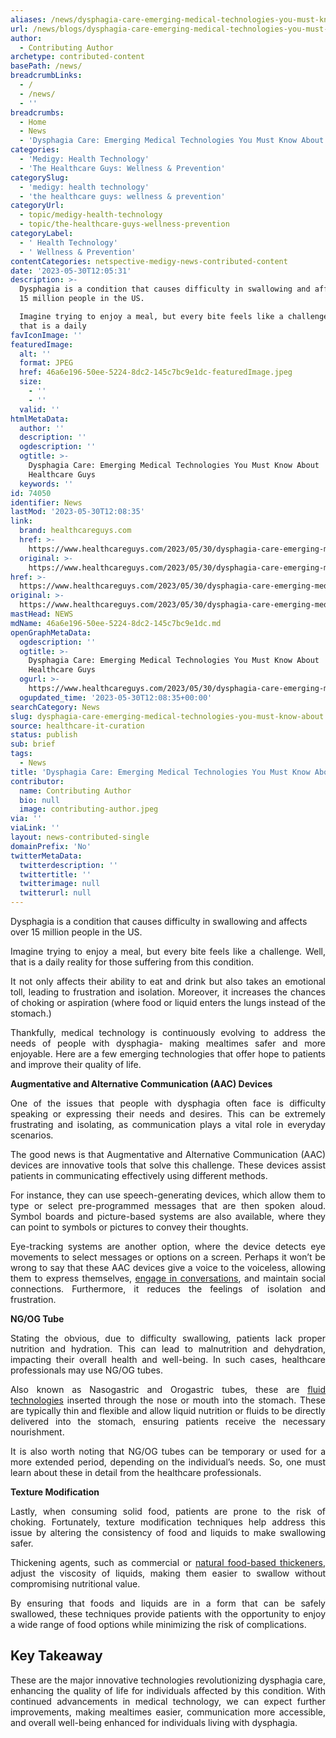 ```yaml
---
aliases: /news/dysphagia-care-emerging-medical-technologies-you-must-know-about
url: /news/blogs/dysphagia-care-emerging-medical-technologies-you-must-know-about
author:
  - Contributing Author
archetype: contributed-content
basePath: /news/
breadcrumbLinks:
  - /
  - /news/
  - ''
breadcrumbs:
  - Home
  - News
  - 'Dysphagia Care: Emerging Medical Technologies You Must Know About'
categories:
  - 'Medigy: Health Technology'
  - 'The Healthcare Guys: Wellness & Prevention'
categorySlug:
  - 'medigy: health technology'
  - 'the healthcare guys: wellness & prevention'
categoryUrl:
  - topic/medigy-health-technology
  - topic/the-healthcare-guys-wellness-prevention
categoryLabel:
  - ' Health Technology'
  - ' Wellness & Prevention'
contentCategories: netspective-medigy-news-contributed-content
date: '2023-05-30T12:05:31'
description: >-
  Dysphagia is a condition that causes difficulty in swallowing and affects over
  15 million people in the US.

  Imagine trying to enjoy a meal, but every bite feels like a challenge. Well,
  that is a daily
favIconImage: ''
featuredImage:
  alt: ''
  format: JPEG
  href: 46a6e196-50ee-5224-8dc2-145c7bc9e1dc-featuredImage.jpeg
  size:
    - ''
    - ''
  valid: ''
htmlMetaData:
  author: ''
  description: ''
  ogdescription: ''
  ogtitle: >-
    Dysphagia Care: Emerging Medical Technologies You Must Know About | The
    Healthcare Guys
  keywords: ''
id: 74050
identifier: News
lastMod: '2023-05-30T12:08:35'
link:
  brand: healthcareguys.com
  href: >-
    https://www.healthcareguys.com/2023/05/30/dysphagia-care-emerging-medical-technologies-you-must-know-about/
  original: >-
    https://www.healthcareguys.com/2023/05/30/dysphagia-care-emerging-medical-technologies-you-must-know-about/
href: >-
  https://www.healthcareguys.com/2023/05/30/dysphagia-care-emerging-medical-technologies-you-must-know-about/
original: >-
  https://www.healthcareguys.com/2023/05/30/dysphagia-care-emerging-medical-technologies-you-must-know-about/
mastHead: NEWS
mdName: 46a6e196-50ee-5224-8dc2-145c7bc9e1dc.md
openGraphMetaData:
  ogdescription: ''
  ogtitle: >-
    Dysphagia Care: Emerging Medical Technologies You Must Know About | The
    Healthcare Guys
  ogurl: >-
    https://www.healthcareguys.com/2023/05/30/dysphagia-care-emerging-medical-technologies-you-must-know-about/
  ogupdated_time: '2023-05-30T12:08:35+00:00'
searchCategory: News
slug: dysphagia-care-emerging-medical-technologies-you-must-know-about
source: healthcare-it-curation
status: publish
sub: brief
tags:
  - News
title: 'Dysphagia Care: Emerging Medical Technologies You Must Know About'
contributor:
  name: Contributing Author
  bio: null
  image: contributing-author.jpeg
via: ''
viaLink: ''
layout: news-contributed-single
domainPrefix: 'No'
twitterMetaData:
  twitterdescription: ''
  twittertitle: ''
  twitterimage: null
  twitterurl: null
---
```

<p>Dysphagia is a condition that causes difficulty in swallowing and affects over 15 million people in the US.</p>
<p style="text-align: justify;">Imagine trying to enjoy a meal, but every bite feels like a challenge. Well, that is a daily reality for those suffering from this condition.</p>
<p style="text-align: justify;">It not only affects their ability to eat and drink but also takes an emotional toll, leading to frustration and isolation. Moreover, it increases the chances of choking or aspiration (where food or liquid enters the lungs instead of the stomach.)</p>
<p style="text-align: justify;">Thankfully, medical technology is continuously evolving to address the needs of people with dysphagia- making mealtimes safer and more enjoyable. Here are a few emerging technologies that offer hope to patients and improve their quality of life.</p>
<p style="text-align: justify;"><strong>Augmentative and Alternative Communication (AAC) Devices</strong></p>
<p style="text-align: justify;">One of the issues that people with dysphagia often face is difficulty speaking or expressing their needs and desires. This can be extremely frustrating and isolating, as communication plays a vital role in everyday scenarios.</p>
<p style="text-align: justify;">The good news is that Augmentative and Alternative Communication (AAC) devices are innovative tools that solve this challenge. These devices assist patients in communicating effectively using different methods.</p>
<p style="text-align: justify;">For instance, they can use speech-generating devices, which allow them to type or select pre-programmed messages that are then spoken aloud. Symbol boards and picture-based systems are also available, where they can point to symbols or pictures to convey their thoughts.</p>
<p style="text-align: justify;">Eye-tracking systems are another option, where the device detects eye movements to select messages or options on a screen. Perhaps it won’t be wrong to say that these AAC devices give a voice to the voiceless, allowing them to express themselves, <a href="https://www.forbes.com/sites/chriswestfall/2021/03/12/how-to-keep-a-conversation-going-10-ways-to-connect-and-engage-with-anyone-anywhere/" target="_blank" rel="noopener">engage in conversations</a>, and maintain social connections. Furthermore, it reduces the feelings of isolation and frustration.</p>
<p><strong>NG/OG Tube</strong></p>
<p style="text-align: justify;">Stating the obvious, due to difficulty swallowing, patients lack proper nutrition and hydration. This can lead to malnutrition and dehydration, impacting their overall health and well-being. In such cases, healthcare professionals may use NG/OG tubes.</p>
<p style="text-align: justify;">Also known as Nasogastric and Orogastric tubes, these are <a href="https://rightbiometrics.com/" target="_blank" rel="noopener">fluid technologies</a> inserted through the nose or mouth into the stomach. These are typically thin and flexible and allow liquid nutrition or fluids to be directly delivered into the stomach, ensuring patients receive the necessary nourishment.</p>
<p style="text-align: justify;">It is also worth noting that NG/OG tubes can be temporary or used for a more extended period, depending on the individual’s needs. So, one must learn about these in detail from the healthcare professionals.</p>
<p style="text-align: justify;"><strong>Texture Modification</strong></p>
<p style="text-align: justify;">Lastly, when consuming solid food, patients are prone to the risk of choking. Fortunately, texture modification techniques help address this issue by altering the consistency of food and liquids to make swallowing safer.</p>
<p style="text-align: justify;">Thickening agents, such as commercial or <a href="https://www.brit.co/food/food-adulting/best-food-thickeners/" target="_blank" rel="noopener">natural food-based thickeners</a>, adjust the viscosity of liquids, making them easier to swallow without compromising nutritional value.</p>
<p style="text-align: justify;">By ensuring that foods and liquids are in a form that can be safely swallowed, these techniques provide patients with the opportunity to enjoy a wide range of food options while minimizing the risk of complications.</p>
<h2><strong>Key Takeaway </strong></h2>
<p style="text-align: justify;">These are the major innovative technologies revolutionizing dysphagia care, enhancing the quality of life for individuals affected by this condition. With continued advancements in medical technology, we can expect further improvements, making mealtimes easier, communication more accessible, and overall well-being enhanced for individuals living with dysphagia.</p>
